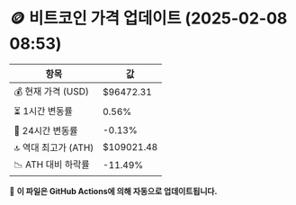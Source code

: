 # 🪙 비트코인 가격 업데이트 (2025-02-08 08:53)

| 항목                | 값 |
|--------------------|----------------|
| 💰 현재 가격 (USD) | $96472.31 |
| ⏳ 1시간 변동률    | 0.56% |
| 📆 24시간 변동률   | -0.13% |
| 🔝 역대 최고가 (ATH) | $109021.48 |
| 📉 ATH 대비 하락률 | -11.49% |

🔄 **이 파일은 GitHub Actions에 의해 자동으로 업데이트됩니다.**
